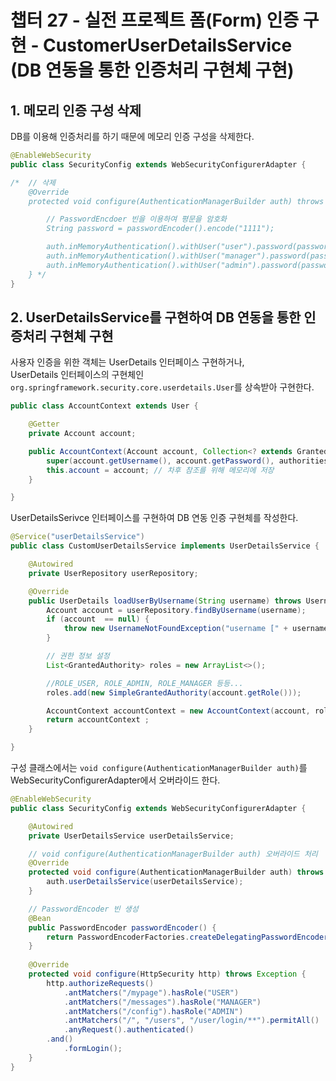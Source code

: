 # 챕터 27 - 실전 프로젝트 폼(Form) 인증 구현 - CustomerUserDetailsService (DB 연동을 통한 인증처리 구현체 구현)

## 1. 메모리 인증 구성 삭제
DB를 이용해 인증처리를 하기 때문에 메모리 인증 구성을 삭제한다.
```java
@EnableWebSecurity
public class SecurityConfig extends WebSecurityConfigurerAdapter {

/*  // 삭제 
    @Override
    protected void configure(AuthenticationManagerBuilder auth) throws Exception {

        // PasswordEncdoer 빈을 이용하여 평문을 암호화
        String password = passwordEncoder().encode("1111");

        auth.inMemoryAuthentication().withUser("user").password(password).roles("USER");
        auth.inMemoryAuthentication().withUser("manager").password(password).roles("MANAGER");
        auth.inMemoryAuthentication().withUser("admin").password(password).roles("ADMIN");
    } */
}
```

## 2. UserDetailsService를 구현하여 DB 연동을 통한 인증처리 구현체 구현

사용자 인증을 위한 객체는 UserDetails 인터페이스 구현하거나,  
UserDetails 인터페이스의 구현체인 `org.springframework.security.core.userdetails.User`를 상속받아 구현한다.

```java
public class AccountContext extends User {

    @Getter
    private Account account;

    public AccountContext(Account account, Collection<? extends GrantedAuthority> authorities) {
        super(account.getUsername(), account.getPassword(), authorities);
        this.account = account; // 차후 참조를 위해 메모리에 저장
    }

}
```

UserDetailsSerivce 인터페이스를 구현하여 DB 연동 인증 구현체를 작성한다.
```java
@Service("userDetailsService")
public class CustomUserDetailsService implements UserDetailsService {

    @Autowired
    private UserRepository userRepository;

    @Override
    public UserDetails loadUserByUsername(String username) throws UsernameNotFoundException {
        Account account = userRepository.findByUsername(username);
        if (account  == null) {
            throw new UsernameNotFoundException("username [" + username + "] is not found");
        }

        // 권한 정보 설정
        List<GrantedAuthority> roles = new ArrayList<>();

        //ROLE_USER, ROLE_ADMIN, ROLE_MANAGER 등등...
        roles.add(new SimpleGrantedAuthority(account.getRole()));

        AccountContext accountContext = new AccountContext(account, roles);
        return accountContext ;
    }

}
```

구성 클래스에서는 `void configure(AuthenticationManagerBuilder auth)`를 WebSecurityConfigurerAdapter에서 오버라이드 한다.
```java
@EnableWebSecurity
public class SecurityConfig extends WebSecurityConfigurerAdapter {

    @Autowired
    private UserDetailsService userDetailsService;

    // void configure(AuthenticationManagerBuilder auth) 오버라이드 처리
    @Override
    protected void configure(AuthenticationManagerBuilder auth) throws Exception {
        auth.userDetailsService(userDetailsService);
    }

    // PasswordEncoder 빈 생성
    @Bean
    public PasswordEncoder passwordEncoder() {
        return PasswordEncoderFactories.createDelegatingPasswordEncoder();
    }
    
    @Override
    protected void configure(HttpSecurity http) throws Exception {
        http.authorizeRequests()
            .antMatchers("/mypage").hasRole("USER")
            .antMatchers("/messages").hasRole("MANAGER")
            .antMatchers("/config").hasRole("ADMIN")
            .antMatchers("/", "/users", "/user/login/**").permitAll()
            .anyRequest().authenticated()
        .and()
            .formLogin();
    }
}
```